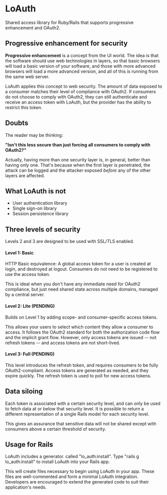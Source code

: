 LoAuth
===

Shared access library for Ruby/Rails that supports progressive enhancement and OAuth2.

Progressive enhancement for security
----------------------------------

**Progressive enhancement** is a concept from the UI world. The idea is that the software should use web technologies in layers, so that basic browsers will load a basic version of your software, and those with more advanced browsers will load a more advanced version, and all of this is running from the same web server.

LoAuth applies this concept to web security. The amount of data exposed to a consumer matches their level of compliance with OAuth2. If consumers do not choose to comply with OAuth2, they can still authenticate and receive an access token with LoAuth, but the provider has the ability to restrict this token.

Doubts
------

The reader may be thinking: 

__"Isn't this less secure than just forcing all consumers to comply with OAuth2?"__

Actually, having more than one security layer is, in general, better than having only one. That's because when the first layer is penetrated, the attack can be logged and the attacker exposed _before_ any of the other layers are affected.

What LoAuth is not
--------------------

- User authentication library
- Single sign-on library
- Session persistence library

Three levels of security
------------------------

Levels 2 and 3 are designed to be used with SSL/TLS enabled.

#### Level 1: Basic

HTTP Basic equivalence: A global access token for a user is created at login, and destroyed at logout. Consumers do not need to be registered to use the access token.

This is ideal when you don't have any immediate need for OAuth2 compliance, but just need shared state across multiple domains, managed by a central server.

#### Level 2: Lite (PENDING)

Builds on Level 1 by adding scope- and consumer-specific access tokens.

This allows your users to select which content they allow a consumer to access. It follows the OAuth2 standard for both the authorization code flow and the implicit grant flow. However, only access tokens are issued -- not refresh tokens -- and access tokens are not short-lived.

#### Level 3: Full (PENDING)

This level introduces the refresh token, and requires consumers to be fully OAuth2-compliant. Access tokens are generated as needed, and they expire quickly. The refresh token is used to poll for new access tokens.

Data siloing
----------------------

Each token is associated with a certain security level, and can only be used to fetch data at or below that security level. It is possible to return a different representation of a single Rails model for each security level.

This gives an assurance that sensitive data will not be shared except with consumers above a certain threshold of security.

Usage for Rails
---------------

LoAuth includes a generator. called "lo_auth:install". Type "rails g lo_auth:install" to install LoAuth into your Rails app.

This will create files necessary to begin using LoAuth in your app. These files are well-commented and form a minimal LoAuth integration. Developers are encouraged to extend the generated code to suit their application's needs.
